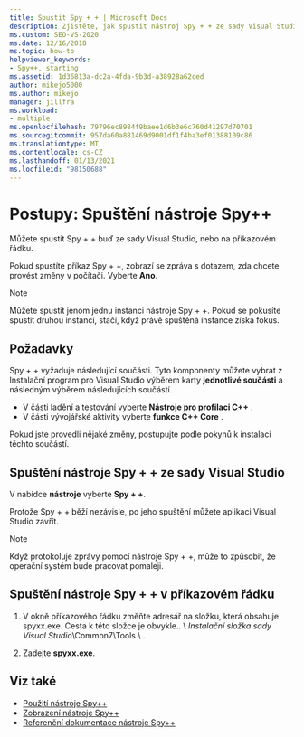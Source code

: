 ```yaml
---
title: Spustit Spy + + | Microsoft Docs
description: Zjistěte, jak spustit nástroj Spy + + ze sady Visual Studio nebo na příkazovém řádku, pokud chcete ladit řešení.
ms.custom: SEO-VS-2020
ms.date: 12/16/2018
ms.topic: how-to
helpviewer_keywords:
- Spy++, starting
ms.assetid: 1d36813a-dc2a-4fda-9b3d-a38928a62ced
author: mikejo5000
ms.author: mikejo
manager: jillfra
ms.workload:
- multiple
ms.openlocfilehash: 79796ec8984f9baee1d6b3e6c760d41297d70701
ms.sourcegitcommit: 957da60a881469d9001df1f4ba3ef01388109c86
ms.translationtype: MT
ms.contentlocale: cs-CZ
ms.lasthandoff: 01/13/2021
ms.locfileid: "98150688"
---
```

# <a name="how-to-start-spy"></a>Postupy: Spuštění nástroje Spy++

Můžete spustit Spy + + buď ze sady Visual Studio, nebo na příkazovém řádku.

 Pokud spustíte příkaz Spy + +, zobrazí se zpráva s dotazem, zda chcete provést změny v počítači. Vyberte **Ano**.

> [!NOTE]
> Můžete spustit jenom jednu instanci nástroje Spy + +. Pokud se pokusíte spustit druhou instanci, stačí, když právě spuštěná instance získá fokus.

## <a name="prerequisites"></a>Požadavky

Spy + + vyžaduje následující součásti. Tyto komponenty můžete vybrat z Instalační program pro Visual Studio výběrem karty **jednotlivé součásti** a následným výběrem následujících součástí.

* V části ladění a testování vyberte **Nástroje pro profilaci C++** .
* V části vývojářské aktivity vyberte **funkce C++ Core** .

Pokud jste provedli nějaké změny, postupujte podle pokynů k instalaci těchto součástí.

## <a name="start-spy-from-visual-studio"></a>Spuštění nástroje Spy + + ze sady Visual Studio

V nabídce **nástroje** vyberte **Spy + +**.

Protože Spy + + běží nezávisle, po jeho spuštění můžete aplikaci Visual Studio zavřít.

> [!NOTE]
> Když protokoluje zprávy pomocí nástroje Spy + +, může to způsobit, že operační systém bude pracovat pomaleji.

## <a name="start-spy-at-a-command-prompt"></a>Spuštění nástroje Spy + + v příkazovém řádku

1. V okně příkazového řádku změňte adresář na složku, která obsahuje spyxx.exe. Cesta k této složce je obvykle.. \\ *Instalační složka sady Visual Studio*\Common7\Tools \\ .

2. Zadejte **spyxx.exe**.

## <a name="see-also"></a>Viz také
- [Použití nástroje Spy++](../debugger/using-spy-increment.md)
- [Zobrazení nástroje Spy++](../debugger/spy-increment-views.md)
- [Referenční dokumentace nástroje Spy++](../debugger/spy-increment-reference.md)
